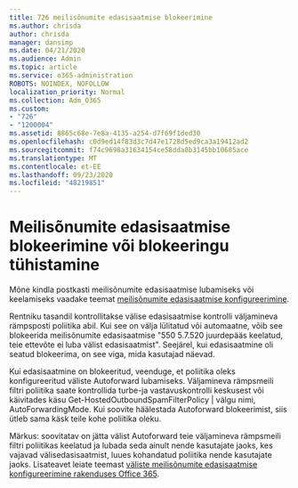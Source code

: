 ```yaml
---
title: 726 meilisõnumite edasisaatmise blokeerimine
ms.author: chrisda
author: chrisda
manager: dansimp
ms.date: 04/21/2020
ms.audience: Admin
ms.topic: article
ms.service: o365-administration
ROBOTS: NOINDEX, NOFOLLOW
localization_priority: Normal
ms.collection: Adm_O365
ms.custom:
- "726"
- "1200004"
ms.assetid: 8865c68e-7e8a-4135-a254-d7f69f1ded30
ms.openlocfilehash: c0d9ed14f83d3c7d47e1728d5ed9ca3a19412ad2
ms.sourcegitcommit: f74c9698a31634154ce58dda8b3145bb10685ace
ms.translationtype: MT
ms.contentlocale: et-EE
ms.lasthandoff: 09/23/2020
ms.locfileid: "48219851"
---
```

# <a name="blocking-or-unblocking-email-forwarding"></a>Meilisõnumite edasisaatmise blokeerimine või blokeeringu tühistamine

Mõne kindla postkasti meilisõnumite edasisaatmise lubamiseks või keelamiseks vaadake teemat [meilisõnumite edasisaatmise konfigureerimine](https://docs.microsoft.com/microsoft-365/admin/email/configure-email-forwarding).

Rentniku tasandil kontrollitakse välise edasisaatmise kontrolli väljamineva rämpsposti poliitika abil. Kui see on välja lülitatud või automaatne, võib see blokeerida meilisõnumite edasisaatmise "550 5.7.520 juurdepääs keelatud, teie ettevõte ei luba välist edasisaatmist". Seejärel, kui edasisaatmine oli seatud blokeerima, on see viga, mida kasutajad näevad.

Kui edasisaatmine on blokeeritud, veenduge, et poliitika oleks konfigureeritud väliste Autoforward lubamiseks. Väljamineva rämpsmeili filtri poliitika saate kontrollida turbe-ja vastavuskontrolli keskusest või käivitades käsu Get-HostedOutboundSpamFilterPolicy | välgu nimi, AutoForwardingMode. Kui soovite häälestada Autoforward blokeerimist, siis ütleb sama käsk teile kohe poliitika oleku.

Märkus: soovitatav on jätta välist Autoforward teie väljamineva rämpsmeili filtri poliitikas keelatud ja lubada seda ainult nende kasutajate jaoks, kes vajavad välisedasisaatmist, luues kohandatud poliitika nende kasutajate jaoks. Lisateavet leiate teemast [väliste meilisõnumite edasisaatmise konfigureerimine rakenduses Office 365](https://docs.microsoft.com/microsoft-365/security/office-365-security/external-email-forwarding).